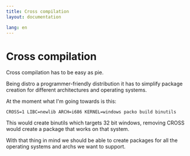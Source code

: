 ```yaml
---
title: Cross compilation
layout: documentation

lang: en
---
```


Cross compilation
=================
Cross compilation has to be easy as pie.

Being distro a programmer-friendly distribution it has to simplify package creation for different architectures and operating systems.

At the moment what I'm going towards is this:

    CROSS=1 LIBC=newlib ARCH=i686 KERNEL=windows packo build binutils

This would create binutils which targets 32 bit windows, removing CROSS would create a package that works on that system.

With that thing in mind we should be able to create packages for all the operating systems and archs we want to support.
